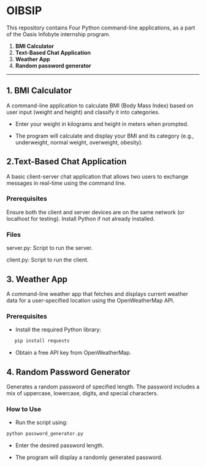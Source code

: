 # OIBSIP

This repository contains Four Python command-line applications, as a part of the Oasis Infobyte internship program.

1. **BMI Calculator**
2. **Text-Based Chat Application**
3. **Weather App**
4. **Random password generator**

---

## 1. BMI Calculator

A command-line application to calculate BMI (Body Mass Index) based on user input (weight and height) and classify it into categories.

 - Enter your weight in kilograms and height in meters when prompted.

 - The program will calculate and display your BMI and its category (e.g., underweight, normal weight, overweight, obesity).

## 2.Text-Based Chat Application

A basic client-server chat application that allows two users to exchange messages in real-time using the command line.

### Prerequisites

Ensure both the client and server devices are on the same network (or localhost for testing).
Install Python if not already installed.

### Files

server.py: Script to run the server.

client.py: Script to run the client.

## 3. Weather App

A command-line weather app that fetches and displays current weather data for a user-specified location using the OpenWeatherMap API.

### Prerequisites

- Install the required Python library:
 ```bash
    pip install requests
```

- Obtain a free API key from OpenWeatherMap.

## 4. Random Password Generator

Generates a random password of specified length. The password includes a mix of uppercase, lowercase, digits, and special characters.

### How to Use

- Run the script using:

```bash
python password_generator.py
```

- Enter the desired password length.

- The program will display a randomly generated password.


